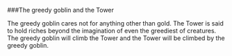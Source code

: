 ###The greedy goblin and the Tower

The greedy goblin cares not for anything other than gold. The Tower is said to hold riches beyond the imagination of even the greediest of creatures. The greedy goblin will climb the Tower and the Tower will be climbed by the greedy goblin.